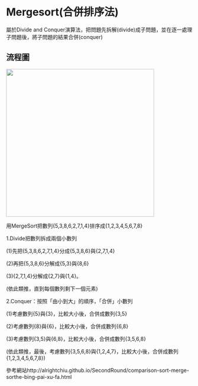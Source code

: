
# Mergesort(合併排序法)

屬於Divide and Conquer演算法，把問題先拆解(divide)成子問題，並在逐一處理子問題後，將子問題的結果合併(conquer)

## 流程圖

<img src='https://github.com/JoyC14/notes/blob/master/img/MergeSort.png' height=400 weight=400>

用MergeSort把數列{5,3,8,6,2,7,1,4}排序成{1,2,3,4,5,6,7,8}

1.Divide把數列拆成兩個小數列

(1)先把{5,3,8,6,2,7,1,4}分成{5,3,8,6}與{2,7,1,4}

(2)再把{5,3,8,6}分解成{5,3}與{8,6}

(3){2,7,1,4}分解成{2,7}與{1,4}。

(依此類推，直到每個數列剩下一個元素)

2.Conquer：按照「由小到大」的順序，「合併」小數列

(1)考慮數列{5}與{3}，比較大小後，合併成數列{3,5}

(2)考慮數列{8}與{6}，比較大小後，合併成數列{6,8}

(3)考慮數列{3,5}與{6,8}，比較大小後，合併成數列{3,5,6,8}

(依此類推，最後，考慮數列{3,5,6,8}與{1,2,4,7}，比較大小後，合併成數列{1,2,3,4,5,6,7,8})


參考網站http://alrightchiu.github.io/SecondRound/comparison-sort-merge-sorthe-bing-pai-xu-fa.html
